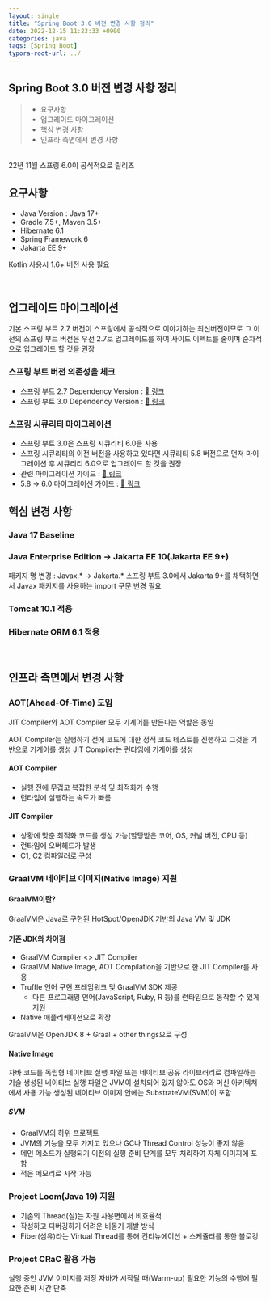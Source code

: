 ```yaml
---
layout: single
title: "Spring Boot 3.0 버전 변경 사항 정리"
date: 2022-12-15 11:23:33 +0900
categories: java
tags: [Spring Boot]
typora-root-url: ../
---
```



## Spring Boot 3.0 버전 변경 사항 정리
> - 요구사항
> - 업그레이드 마이그레이션
> - 핵심 변경 사항
> - 인프라 측면에서 변경 사항

<br>
22년 11월 스프링 6.0이 공식적으로 릴리즈

## 요구사항

- Java Version : Java 17+
- Gradle 7.5+, Maven 3.5+
- Hibernate 6.1
- Spring Framework 6
- Jakarta EE 9+

Kotlin 사용시 1.6+ 버전 사용 필요

<br>

## 업그레이드 마이그레이션

기본 스프링 부트 2.7 버전이 스프링에서 공식적으로 이야기하는 최신버전이므로 그 이전의 스프링 부트 버전은 우선 2.7로 업그레이드를 하여 사이드 이펙트를 줄이며 순차적으로 업그레이드 할 것을 권장

### 스프링 부트 버전 의존성을 체크

- 스프링 부트 2.7 Dependency Version : [🔗 링크](https://docs.spring.io/spring-boot/docs/2.7.x/reference/html/dependency-versions.html#appendix.dependency-versions)
- 스프링 부트 3.0 Dependency Version : [🔗 링크](https://docs.spring.io/spring-boot/docs/3.0.x/reference/html/dependency-versions.html#appendix.dependency-versions)

### 스프링 시큐리티 마이그레이션

- 스프링 부트 3.0은 스프링 시큐리티 6.0을 사용
- 스프링 시큐리티의 이전 버전을 사용하고 있다면 시큐리티 5.8 버전으로 먼저 마이그레이션 후 시큐리티 6.0으로 업그레이드 할 것을 권장
- 관련 마이그레이션 가이드 : [🔗 링크](https://docs.spring.io/spring-security/reference/5.8/migration/index.html)
- 5.8 → 6.0 마이그레이션 가이드 : [🔗 링크](https://docs.spring.io/spring-security/reference/6.0/migration/index.html)

## 핵심 변경 사항

### Java 17 Baseline

### Java Enterprise Edition → Jakarta EE 10(Jakarta EE 9+)

패키지 명 변경 : Javax.* → Jakarta.*
스프링 부트 3.0에서 Jakarta 9+를 채택하면서 Javax 패키지를 사용하는 import 구문 변경 필요

### Tomcat 10.1 적용

### Hibernate ORM 6.1 적용

<br>

## 인프라 측면에서 변경 사항

### AOT(Ahead-Of-Time) 도입

JIT Compiler와 AOT Compiler 모두 기계어를 만든다는 역할은 동일

AOT Compiler는 실행하기 전에 코드에 대한 정적 코드 테스트를 진행하고 그것을 기반으로 기계어를 생성
JIT Compiler는 런타임에 기계어를 생성

#### AOT Compiler

- 실행 전에 무겁고 복잡한 분석 및 최적화가 수행
- 런타임에 실행하는 속도가 빠름

#### JIT Compiler

- 상황에 맞춘 최적화 코드를 생성 가능(할당받은 코어, OS, 커널 버전, CPU 등)
- 런타임에 오버헤드가 발생
- C1, C2 컴파일러로 구성

### GraalVM 네이티브 이미지(Native Image) 지원

#### GraalVM이란?

GraalVM은 Java로 구현된 HotSpot/OpenJDK 기반의 Java VM 및 JDK

#### 기존 JDK와 차이점

- GraalVM Compiler <> JIT Compiler
- GraalVM Native Image, AOT Compilation을 기반으로 한 JIT Compiler를 사용
- Truffle 언어 구현 프레임워크 및 GraalVM SDK 제공
  - 다른 프로그래밍 언어(JavaScript, Ruby, R 등)를 런타임으로 동작할 수 있게 지원
- Native 애플리케이션으로 확장

GraalVM은 OpenJDK 8 + Graal + other things으로 구성

#### Native Image

자바 코드를 독립형 네이티브 실행 파일 또는 네이티브 공유 라이브러리로 컴파일하는 기술
생성된 네이티브 실행 파일은 JVM이 설치되어 있지 않아도 OS와 머신 아키텍쳐에서 사용 가능
생성된 네이티브 이미지 안에는 SubstrateVM(SVM)이 포함

##### SVM

- GraalVM의 하위 프로젝트
- JVM의 기능을 모두 가지고 있으나 GC나 Thread Control 성능이 좋지 않음
- 메인 메소드가 실행되기 이전의 실행 준비 단계를 모두 처리하여 자체 이미지에 포함
- 적은 메모리로 시작 가능

### Project Loom(Java 19) 지원

- 기존의 Thread(실)는 자원 사용면에서 비효율적
- 작성하고 디버깅하기 어려운 비동기 개발 방식
- Fiber(섬유)라는 Virtual Thread를 통해 컨티뉴에이션 + 스케쥴러를 통한 블로킹

### Project CRaC 활용 가능

실행 중인 JVM 이미지를 저장
자바가 시작될 때(Warm-up) 필요한 기능의 수행에 필요한 준비 시간 단축

<br>